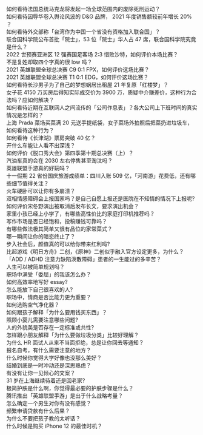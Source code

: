 如何看待法国总统马克龙将发起一场全球范围内的废除死刑运动？  
如何看待因辱华卷入舆论风波的 D&G 品牌， 2021 年度销售额较前年增长 20% ？  
如何看待外交部称「台湾作为中国一个省没有资格加入联合国」？  
联合国科学院公布首批「院士」，53 位「院士」华人占 47 席，联合国科学院究竟是什么？  
2022 世预赛亚洲区 12 强赛国足客场 2:3 惜败沙特，如何评价本场比赛？  
不是复姓却取四个字真的很 low 吗？  
2021 英雄联盟全球总决赛 C9 0:1 FPX，如何评价这场比赛？  
2021 英雄联盟全球总决赛 T1 0:1 EDG，如何评价这场比赛？  
如何看待长沙男子为了自己的梦想蜗居出租屋 21 年复原「红楼梦」？  
女子花 4150 万买房后得知实际成交价为 3900 万，质疑中介赚差价，这种行为合法吗？应如何解决？  
如何看待近期在互联网人之间流传的「公司作息表」？各大公司上下班时间的真实情况是怎样的？  
上海 Prada 菜场买菜满 20 元送手提纸袋，女子菜场外拍照后把菜扔进垃圾车，如何看待这种行为？  
如何看待《长津湖》票房突破 40 亿？  
开什么车能让人看不出深浅？  
如何评价《脱口秀大会》第四季第十期总决赛（上）？  
汽油车真的会在 2030 左右停售甚至淘汰吗？  
英雄联盟手游真的好玩吗？  
十一假期 22 省份国庆旅游成绩单：四川入账 509 亿，「河南游」花费低，还有哪些细节值得关注？  
火车硬卧可以让你有多崩溃？  
双相情感障碍会上报国家吗？是自己自愿上报还是医院在不知情的情况下上报呢?  
如何评价宋冬野演出被取消后发布长文，要求演出机会？  
家里小孩已经上小学了，有哪些高性价比的家庭打印机推荐吗？  
写作市场是否已经饱和，投稿赚钱可靠吗？  
有哪些做法极其简单又很有品位的家常菜式？  
哪一瞬间让你的暗恋终止了？  
步入社会后，颜值真的可以给你带来红利吗?  
比起游戏《明日方舟》二创，《原神》二创似乎融入官方设定更多，为什么？  
「ADD / ADHD 注意力缺陷涣散障碍」患者的一生能过的多辛苦？  
人生可以被简单规划吗？  
职场中满受「委屈」的我该怎么办？  
如何高效率地写好 essay?  
怎么能放下自己很喜欢的人?  
职场中，情商是否比能力更为重要？  
如何选购空气净化器？  
如何跟孩子解释「为什么要用钱买东西」？  
照顾小婴儿需要注意哪些问题?  
人的外貌美是否存在一定标准或共性?  
怎样跟小朋友解释「为什么要做垃圾分类」比较好理解？  
为什么 HR 面试人从来不当面拒绝，总是让你回去等通知？  
报名自考，有什么需要注意的地方？  
什么时候你觉得大学好像也没那么美好？  
结婚到底是一时冲动还是深思熟虑？  
有没有让你一见倾心的文案？  
31 岁在上海继续待着还是回老家?  
极简护肤是什么啊，你觉得最必要的护肤步骤是什么？  
腾讯推出「英雄联盟手游」是出于什么战略考量？  
怎么确定一个男生对你有没有感觉？  
频繁申请贷款有什么后果？  
为什么不要把孩子教的太听话？  
什么时候是购买 iPhone 12 的最佳时机？  
